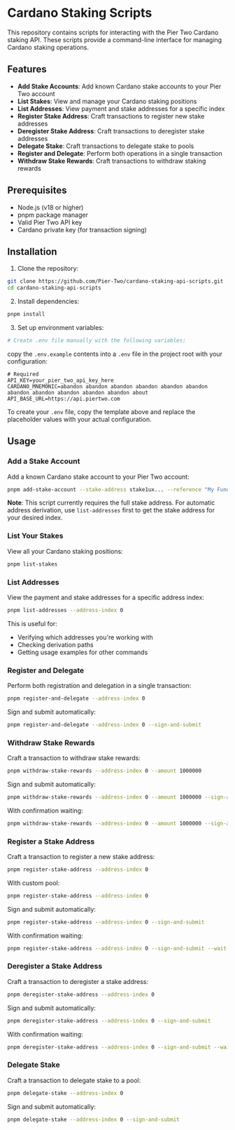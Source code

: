 # Cardano Staking Scripts

This repository contains scripts for interacting with the Pier Two Cardano staking API. These scripts provide a command-line interface for managing Cardano staking operations.

## Features

- **Add Stake Accounts**: Add known Cardano stake accounts to your Pier Two account
- **List Stakes**: View and manage your Cardano staking positions
- **List Addresses**: View payment and stake addresses for a specific index
- **Register Stake Address**: Craft transactions to register new stake addresses
- **Deregister Stake Address**: Craft transactions to deregister stake addresses
- **Delegate Stake**: Craft transactions to delegate stake to pools
- **Register and Delegate**: Perform both operations in a single transaction
- **Withdraw Stake Rewards**: Craft transactions to withdraw staking rewards

## Prerequisites

- Node.js (v18 or higher)
- pnpm package manager
- Valid Pier Two API key
- Cardano private key (for transaction signing)

## Installation

1. Clone the repository:
```bash
git clone https://github.com/Pier-Two/cardano-staking-api-scripts.git
cd cardano-staking-api-scripts
```

2. Install dependencies:
```bash
pnpm install
```

3. Set up environment variables:
```bash
# Create .env file manually with the following variables:
```

copy the `.env.example` contents into a `.env` file in the project root with your configuration:
```env
# Required
API_KEY=your_pier_two_api_key_here
CARDANO_MNEMONIC=abandon abandon abandon abandon abandon abandon abandon abandon abandon abandon abandon about
API_BASE_URL=https://api.piertwo.com
```

To create your `.env` file, copy the template above and replace the placeholder values with your actual configuration.

## Usage

### Add a Stake Account

Add a known Cardano stake account to your Pier Two account:

```bash
pnpm add-stake-account --stake-address stake1ux... --reference "My Fund" --label "Balance Sheet Stake"
```

**Note**: This script currently requires the full stake address. For automatic address derivation, use `list-addresses` first to get the stake address for your desired index.

### List Your Stakes

View all your Cardano staking positions:

```bash
pnpm list-stakes
```

### List Addresses

View the payment and stake addresses for a specific address index:

```bash
pnpm list-addresses --address-index 0
```

This is useful for:
- Verifying which addresses you're working with
- Checking derivation paths
- Getting usage examples for other commands


### Register and Delegate

Perform both registration and delegation in a single transaction:

```bash
pnpm register-and-delegate --address-index 0
```

Sign and submit automatically:
```bash
pnpm register-and-delegate --address-index 0 --sign-and-submit
```

### Withdraw Stake Rewards

Craft a transaction to withdraw stake rewards:

```bash
pnpm withdraw-stake-rewards --address-index 0 --amount 1000000
```

Sign and submit automatically:
```bash
pnpm withdraw-stake-rewards --address-index 0 --amount 1000000 --sign-and-submit
```

With confirmation waiting:
```bash
pnpm withdraw-stake-rewards --address-index 0 --amount 1000000 --sign-and-submit --wait-confirmation
```

### Register a Stake Address

Craft a transaction to register a new stake address:

```bash
pnpm register-stake-address --address-index 0
```

With custom pool:
```bash
pnpm register-stake-address --address-index 0
```

Sign and submit automatically:
```bash
pnpm register-stake-address --address-index 0 --sign-and-submit
```

With confirmation waiting:
```bash
pnpm register-stake-address --address-index 0 --sign-and-submit --wait-confirmation
```

### Deregister a Stake Address

Craft a transaction to deregister a stake address:

```bash
pnpm deregister-stake-address --address-index 0
```

Sign and submit automatically:
```bash
pnpm deregister-stake-address --address-index 0 --sign-and-submit
```

With confirmation waiting:
```bash
pnpm deregister-stake-address --address-index 0 --sign-and-submit --wait-confirmation
```

### Delegate Stake

Craft a transaction to delegate stake to a pool:

```bash
pnpm delegate-stake --address-index 0
```

Sign and submit automatically:
```bash
pnpm delegate-stake --address-index 0 --sign-and-submit
```
